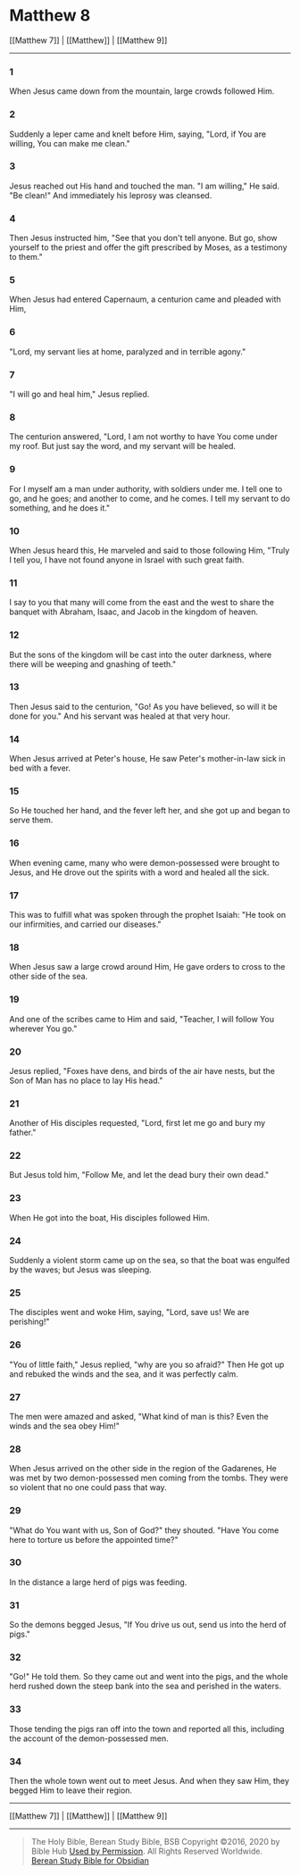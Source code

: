 # Matthew 8

[[Matthew 7]] | [[Matthew]] | [[Matthew 9]]

---

### 1
When Jesus came down from the mountain, large crowds followed Him.

### 2
Suddenly a leper came and knelt before Him, saying, "Lord, if You are willing, You can make me clean."

### 3
Jesus reached out His hand and touched the man. "I am willing," He said. "Be clean!" And immediately his leprosy was cleansed.

### 4
Then Jesus instructed him, "See that you don't tell anyone. But go, show yourself to the priest and offer the gift prescribed by Moses, as a testimony to them."

### 5
When Jesus had entered Capernaum, a centurion came and pleaded with Him,

### 6
"Lord, my servant lies at home, paralyzed and in terrible agony."

### 7
"I will go and heal him," Jesus replied.

### 8
The centurion answered, "Lord, I am not worthy to have You come under my roof. But just say the word, and my servant will be healed.

### 9
For I myself am a man under authority, with soldiers under me. I tell one to go, and he goes; and another to come, and he comes. I tell my servant to do something, and he does it."

### 10
When Jesus heard this, He marveled and said to those following Him, "Truly I tell you, I have not found anyone in Israel with such great faith.

### 11
I say to you that many will come from the east and the west to share the banquet with Abraham, Isaac, and Jacob in the kingdom of heaven.

### 12
But the sons of the kingdom will be cast into the outer darkness, where there will be weeping and gnashing of teeth."

### 13
Then Jesus said to the centurion, "Go! As you have believed, so will it be done for you." And his servant was healed at that very hour.

### 14
When Jesus arrived at Peter's house, He saw Peter's mother-in-law sick in bed with a fever.

### 15
So He touched her hand, and the fever left her, and she got up and began to serve them.

### 16
When evening came, many who were demon-possessed were brought to Jesus, and He drove out the spirits with a word and healed all the sick.

### 17
This was to fulfill what was spoken through the prophet Isaiah: "He took on our infirmities, and carried our diseases."

### 18
When Jesus saw a large crowd around Him, He gave orders to cross to the other side of the sea.

### 19
And one of the scribes came to Him and said, "Teacher, I will follow You wherever You go."

### 20
Jesus replied, "Foxes have dens, and birds of the air have nests, but the Son of Man has no place to lay His head."

### 21
Another of His disciples requested, "Lord, first let me go and bury my father."

### 22
But Jesus told him, "Follow Me, and let the dead bury their own dead."

### 23
When He got into the boat, His disciples followed Him.

### 24
Suddenly a violent storm came up on the sea, so that the boat was engulfed by the waves; but Jesus was sleeping.

### 25
The disciples went and woke Him, saying, "Lord, save us! We are perishing!"

### 26
"You of little faith," Jesus replied, "why are you so afraid?" Then He got up and rebuked the winds and the sea, and it was perfectly calm.

### 27
The men were amazed and asked, "What kind of man is this? Even the winds and the sea obey Him!"

### 28
When Jesus arrived on the other side in the region of the Gadarenes, He was met by two demon-possessed men coming from the tombs. They were so violent that no one could pass that way.

### 29
"What do You want with us, Son of God?" they shouted. "Have You come here to torture us before the appointed time?"

### 30
In the distance a large herd of pigs was feeding.

### 31
So the demons begged Jesus, "If You drive us out, send us into the herd of pigs."

### 32
"Go!" He told them. So they came out and went into the pigs, and the whole herd rushed down the steep bank into the sea and perished in the waters.

### 33
Those tending the pigs ran off into the town and reported all this, including the account of the demon-possessed men.

### 34
Then the whole town went out to meet Jesus. And when they saw Him, they begged Him to leave their region.

---

[[Matthew 7]] | [[Matthew]] | [[Matthew 9]]

---

> The Holy Bible, Berean Study Bible, BSB
> Copyright &copy;2016, 2020 by Bible Hub
> [Used by Permission](https://berean.bible/terms.htm). All Rights Reserved Worldwide.
> [Berean Study Bible for Obsidian](https://github.com/gapmiss/berean-study-bible-for-obsidian)</small>


